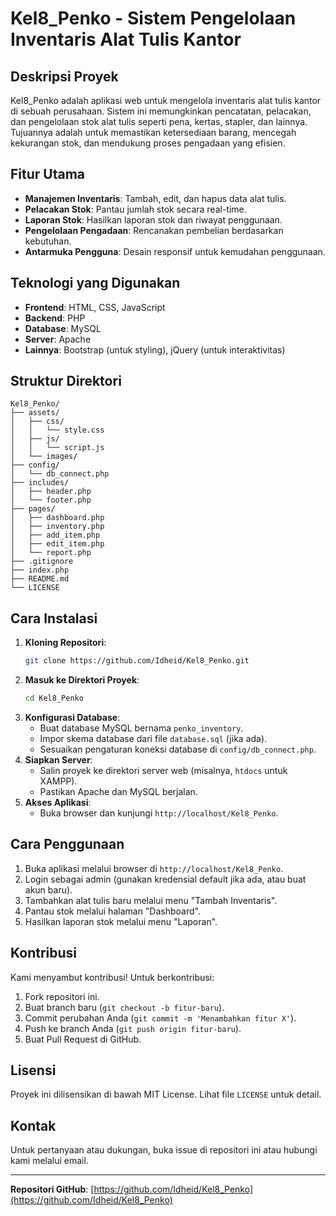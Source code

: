 # Kel8_Penko - Sistem Pengelolaan Inventaris Alat Tulis Kantor

## Deskripsi Proyek
Kel8_Penko adalah aplikasi web untuk mengelola inventaris alat tulis kantor di sebuah perusahaan. Sistem ini memungkinkan pencatatan, pelacakan, dan pengelolaan stok alat tulis seperti pena, kertas, stapler, dan lainnya. Tujuannya adalah untuk memastikan ketersediaan barang, mencegah kekurangan stok, dan mendukung proses pengadaan yang efisien.

## Fitur Utama
- **Manajemen Inventaris**: Tambah, edit, dan hapus data alat tulis.
- **Pelacakan Stok**: Pantau jumlah stok secara real-time.
- **Laporan Stok**: Hasilkan laporan stok dan riwayat penggunaan.
- **Pengelolaan Pengadaan**: Rencanakan pembelian berdasarkan kebutuhan.
- **Antarmuka Pengguna**: Desain responsif untuk kemudahan penggunaan.

## Teknologi yang Digunakan
- **Frontend**: HTML, CSS, JavaScript
- **Backend**: PHP
- **Database**: MySQL
- **Server**: Apache
- **Lainnya**: Bootstrap (untuk styling), jQuery (untuk interaktivitas)

## Struktur Direktori
```
Kel8_Penko/
├── assets/
│   ├── css/
│   │   └── style.css
│   ├── js/
│   │   └── script.js
│   └── images/
├── config/
│   └── db_connect.php
├── includes/
│   ├── header.php
│   └── footer.php
├── pages/
│   ├── dashboard.php
│   ├── inventory.php
│   ├── add_item.php
│   ├── edit_item.php
│   └── report.php
├── .gitignore
├── index.php
├── README.md
└── LICENSE
```

## Cara Instalasi
1. **Kloning Repositori**:
   ```bash
   git clone https://github.com/Idheid/Kel8_Penko.git
   ```
2. **Masuk ke Direktori Proyek**:
   ```bash
   cd Kel8_Penko
   ```
3. **Konfigurasi Database**:
   - Buat database MySQL bernama `penko_inventory`.
   - Impor skema database dari file `database.sql` (jika ada).
   - Sesuaikan pengaturan koneksi database di `config/db_connect.php`.
4. **Siapkan Server**:
   - Salin proyek ke direktori server web (misalnya, `htdocs` untuk XAMPP).
   - Pastikan Apache dan MySQL berjalan.
5. **Akses Aplikasi**:
   - Buka browser dan kunjungi `http://localhost/Kel8_Penko`.

## Cara Penggunaan
1. Buka aplikasi melalui browser di `http://localhost/Kel8_Penko`.
2. Login sebagai admin (gunakan kredensial default jika ada, atau buat akun baru).
3. Tambahkan alat tulis baru melalui menu "Tambah Inventaris".
4. Pantau stok melalui halaman "Dashboard".
5. Hasilkan laporan stok melalui menu "Laporan".

## Kontribusi
Kami menyambut kontribusi! Untuk berkontribusi:
1. Fork repositori ini.
2. Buat branch baru (`git checkout -b fitur-baru`).
3. Commit perubahan Anda (`git commit -m 'Menambahkan fitur X'`).
4. Push ke branch Anda (`git push origin fitur-baru`).
5. Buat Pull Request di GitHub.

## Lisensi
Proyek ini dilisensikan di bawah MIT License. Lihat file `LICENSE` untuk detail.

## Kontak
Untuk pertanyaan atau dukungan, buka issue di repositori ini atau hubungi kami melalui email.

---
**Repositori GitHub**: [https://github.com/Idheid/Kel8_Penko](https://github.com/Idheid/Kel8_Penko)